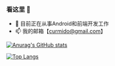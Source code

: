 ### 看这里 👋

- 🔭 目前正在从事Android和前端开发工作
- 📫 我的邮箱【curmido@gmail.com】

[![Anurag's GitHub stats](https://github-readme-stats.vercel.app/api?username=dlgchg&show_icons=true&theme=dracula)](https://github.com/anuraghazra/github-readme-stats)


[![Top Langs](https://github-readme-stats.vercel.app/api/top-langs/?username=dlgchg&layout=compact)](https://github.com/anuraghazra/github-readme-stats)

